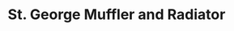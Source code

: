 ---
title: "St. George Muffler and Radiator"
url: /st-george/st-george-muffler-and-radiator/
shop: car repair
---